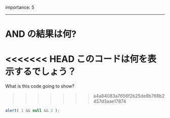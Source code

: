importance: 5

---

# AND の結果は何?

<<<<<<< HEAD
このコードは何を表示するでしょう？
=======
What is this code going to show?
>>>>>>> a4a84083a7656f2b25de8b766b2457d3aae17874

```js
alert( 1 && null && 2 );
```
